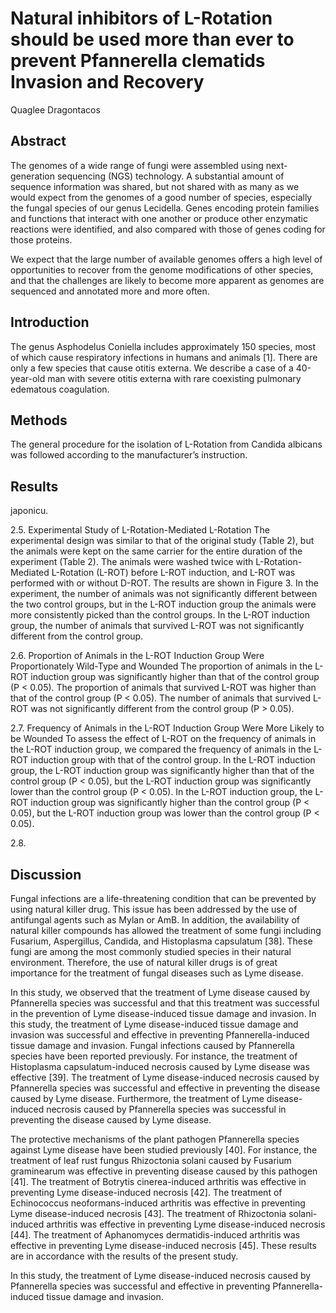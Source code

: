 # Natural inhibitors of L-Rotation should be used more than ever to prevent Pfannerella clematids Invasion and Recovery
Quaglee Dragontacos


## Abstract
The genomes of a wide range of fungi were assembled using next-generation sequencing (NGS) technology. A substantial amount of sequence information was shared, but not shared with as many as we would expect from the genomes of a good number of species, especially the fungal species of our genus Lecidella. Genes encoding protein families and functions that interact with one another or produce other enzymatic reactions were identified, and also compared with those of genes coding for those proteins.

We expect that the large number of available genomes offers a high level of opportunities to recover from the genome modifications of other species, and that the challenges are likely to become more apparent as genomes are sequenced and annotated more and more often.


## Introduction
The genus Asphodelus Coniella includes approximately 150 species, most of which cause respiratory infections in humans and animals [1]. There are only a few species that cause otitis externa. We describe a case of a 40-year-old man with severe otitis externa with rare coexisting pulmonary edematous coagulation.


## Methods
The general procedure for the isolation of L-Rotation from Candida albicans was followed according to the manufacturer’s instruction.


## Results
japonicu.

2.5. Experimental Study of L-Rotation-Mediated L-Rotation
The experimental design was similar to that of the original study (Table 2), but the animals were kept on the same carrier for the entire duration of the experiment (Table 2). The animals were washed twice with L-Rotation-Mediated L-Rotation (L-ROT) before L-ROT induction, and L-ROT was performed with or without D-ROT. The results are shown in Figure 3. In the experiment, the number of animals was not significantly different between the two control groups, but in the L-ROT induction group the animals were more consistently picked than the control groups. In the L-ROT induction group, the number of animals that survived L-ROT was not significantly different from the control group.

2.6. Proportion of Animals in the L-ROT Induction Group Were Proportionately Wild-Type and Wounded
The proportion of animals in the L-ROT induction group was significantly higher than that of the control group (P < 0.05). The proportion of animals that survived L-ROT was higher than that of the control group (P < 0.05). The number of animals that survived L-ROT was not significantly different from the control group (P > 0.05).

2.7. Frequency of Animals in the L-ROT Induction Group Were More Likely to be Wounded
To assess the effect of L-ROT on the frequency of animals in the L-ROT induction group, we compared the frequency of animals in the L-ROT induction group with that of the control group. In the L-ROT induction group, the L-ROT induction group was significantly higher than that of the control group (P < 0.05), but the L-ROT induction group was significantly lower than the control group (P < 0.05). In the L-ROT induction group, the L-ROT induction group was significantly higher than the control group (P < 0.05), but the L-ROT induction group was lower than the control group (P < 0.05).

2.8.


## Discussion
Fungal infections are a life-threatening condition that can be prevented by using natural killer drug. This issue has been addressed by the use of antifungal agents such as Mylan or AmB. In addition, the availability of natural killer compounds has allowed the treatment of some fungi including Fusarium, Aspergillus, Candida, and Histoplasma capsulatum [38]. These fungi are among the most commonly studied species in their natural environment. Therefore, the use of natural killer drugs is of great importance for the treatment of fungal diseases such as Lyme disease.

In this study, we observed that the treatment of Lyme disease caused by Pfannerella species was successful and that this treatment was successful in the prevention of Lyme disease-induced tissue damage and invasion. In this study, the treatment of Lyme disease-induced tissue damage and invasion was successful and effective in preventing Pfannerella-induced tissue damage and invasion. Fungal infections caused by Pfannerella species have been reported previously. For instance, the treatment of Histoplasma capsulatum-induced necrosis caused by Lyme disease was effective [39]. The treatment of Lyme disease-induced necrosis caused by Pfannerella species was successful and effective in preventing the disease caused by Lyme disease. Furthermore, the treatment of Lyme disease-induced necrosis caused by Pfannerella species was successful in preventing the disease caused by Lyme disease.

The protective mechanisms of the plant pathogen Pfannerella species against Lyme disease have been studied previously [40]. For instance, the treatment of leaf rust fungus Rhizoctonia solani caused by Fusarium graminearum was effective in preventing disease caused by this pathogen [41]. The treatment of Botrytis cinerea-induced arthritis was effective in preventing Lyme disease-induced necrosis [42]. The treatment of Echinococcus neoformans-induced arthritis was effective in preventing Lyme disease-induced necrosis [43]. The treatment of Rhizoctonia solani-induced arthritis was effective in preventing Lyme disease-induced necrosis [44]. The treatment of Aphanomyces dermatidis-induced arthritis was effective in preventing Lyme disease-induced necrosis [45]. These results are in accordance with the results of the present study.

In this study, the treatment of Lyme disease-induced necrosis caused by Pfannerella species was successful and effective in preventing Pfannerella-induced tissue damage and invasion.
